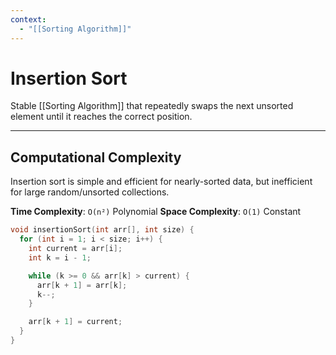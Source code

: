 ```yaml
---
context:
  - "[[Sorting Algorithm]]"
---
```


# Insertion Sort

Stable [[Sorting Algorithm]] that repeatedly swaps the next unsorted element until it reaches the correct position.

---

## Computational Complexity

Insertion sort is simple and efficient for nearly-sorted data, but inefficient for large random/unsorted collections.

**Time Complexity**: `O(n²)` Polynomial
**Space Complexity**: `O(1)` Constant

```c
void insertionSort(int arr[], int size) {
  for (int i = 1; i < size; i++) {
    int current = arr[i];
    int k = i - 1;

    while (k >= 0 && arr[k] > current) {
      arr[k + 1] = arr[k];
      k--;
    }

    arr[k + 1] = current;
  }
}
```

